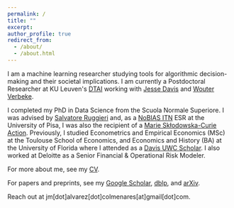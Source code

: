```yaml
---
permalink: /
title: ""
excerpt:
author_profile: true
redirect_from: 
  - /about/
  - /about.html
---
```


I am a machine learning researcher studying tools for algorithmic decision-making and their societal implications.
I am currently a Postdoctoral Researcher at KU Leuven's [DTAI](https://wms.cs.kuleuven.be/dtai) working with [Jesse Davis](https://people.cs.kuleuven.be/~jesse.davis/) and [Wouter Verbeke](https://ai.kuleuven.be/members/00054694).

I completed my PhD in Data Science from the Scuola Normale Superiore.
I was advised by [Salvatore Ruggieri](http://pages.di.unipi.it/ruggieri/) and, as a [NoBIAS ITN](https://nobias-project.eu/) ESR at the University of Pisa, I was also the recipient of a [Marie Skłodowska-Curie Action](https://marie-sklodowska-curie-actions.ec.europa.eu/). 
Previously, I studied Econometrics and Empirical Economics (MSc) at the Toulouse School of Economics, and Economics and History (BA) at the University of Florida where I attended as a [Davis UWC Scholar](https://www.davisuwcscholars.org/). 
I also worked at Deloitte as a Senior Financial & Operational Risk Modeler.

For more about me, see my [CV](/files/AlvarezJoseCV.pdf).

For papers and preprints, see my [Google Scholar](https://scholar.google.com/citations?hl=it&view_op=list_works&gmla=AC6lMd8Ud2MbFYnNEDotPb1NjTu3AOp8-9uVIrS4I0gFhOAszCLioVnuMZG8pS7SjvWeBoj1wTzQXoTL8_2vRSuQ&user=SD_BQEoAAAAJ), [dblp](https://dblp.org/pid/59/6703-2.html), and [arXiv](https://arxiv.org/search/cs?query=0000-0001-9412-9013&searchtype=orcid&abstracts=show&order=-announced_date_first&size=100).

Reach out at jm[dot]alvarez[dot]colmenares[at]gmail[dot]com.

<!---

For papers and preprints, visit my [Google Scholar](https://scholar.google.com/citations?hl=it&view_op=list_works&gmla=AC6lMd8Ud2MbFYnNEDotPb1NjTu3AOp8-9uVIrS4I0gFhOAszCLioVnuMZG8pS7SjvWeBoj1wTzQXoTL8_2vRSuQ&user=SD_BQEoAAAAJ), [dblp](https://dblp.org/pid/59/6703-2.html), and [arXiv](https://arxiv.org/search/cs?query=0000-0001-9412-9013&searchtype=orcid&abstracts=show&order=-announced_date_first&size=100).

where I attended as a [UWC Scholar](https://www.davisuwcscholars.org/)

--->
